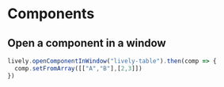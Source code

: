 # Components


## Open a component in a window

```javascript
lively.openComponentInWindow("lively-table").then(comp => {
  comp.setFromArray([["A","B"],[2,3]])
})

```